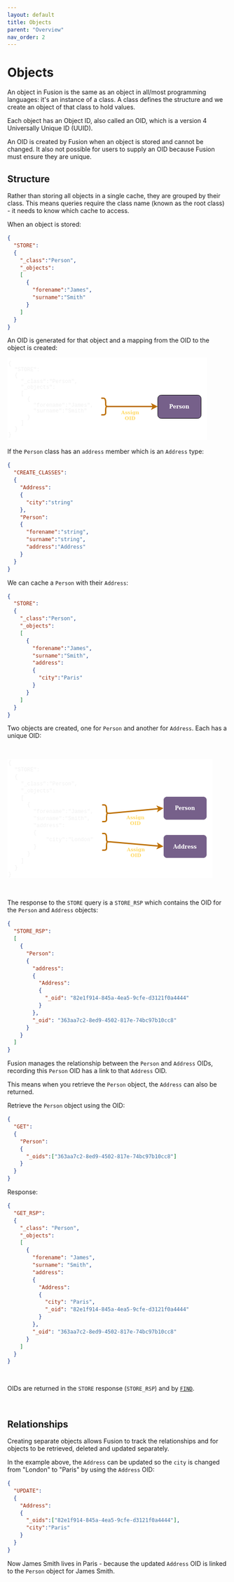```yaml
---
layout: default
title: Objects
parent: "Overview"
nav_order: 2
---
```


# Objects
An object in Fusion is the same as an object in all/most programming languages: it's an instance of a class. A class defines the structure and we create an object of that class to hold values.

Each object has an Object ID, also called an OID, which is a version 4 Universally Unique ID (UUID). 

An OID is created by Fusion when an object is stored and cannot be changed. It also not possible for users to supply an OID because Fusion must ensure they are unique.


## Structure
Rather than storing all objects in a single cache, they are grouped by their class. This means queries require the class name (known as the root class) - it needs to know which cache to access.


When an object is stored:

```json
{
  "STORE":
  {
    "_class":"Person",
    "_objects":
    [
      {
        "forename":"James",
        "surname":"Smith"
      }
    ]        
  }
}
```

An OID is generated for that object and a mapping from the OID to the object is created:


![Oid to objects map](images/objects_1_storetobject.png)



If the `Person` class has an `address` member which is an `Address` type:

```json
{
  "CREATE_CLASSES":
  {    
    "Address":
    {
      "city":"string"
    },
    "Person":
    {
      "forename":"string",
      "surname":"string",
      "address":"Address"
    }
  }
}
```

We can cache a `Person` with their `Address`:

```json
{
  "STORE":
  {
    "_class":"Person",
    "_objects":
    [
      {
        "forename":"James",
        "surname":"Smith",
        "address":
        {
          "city":"Paris"
        }
      }
    ]        
  }
}
```

Two objects are created, one for `Person` and another for `Address`. Each has a unique OID:

<br/>

![Oid to objects map](images/objects_2_storetobject.png)


<br/>

The response to the `STORE` query is a `STORE_RSP` which contains the OID for the `Person` and `Address` objects:

```json
{
  "STORE_RSP":
  [
    {
      "Person":
      {
        "address":
        {
          "Address":
          {
            "_oid": "82e1f914-845a-4ea5-9cfe-d3121f0a4444"
          }
        },
        "_oid": "363aa7c2-8ed9-4502-817e-74bc97b10cc8"
      }
    }
  ]
}
```

Fusion manages the relationship between the `Person` and `Address` OIDs, recording this `Person` OID has a link to that `Address` OID.

This means when you retrieve the `Person` object, the `Address` can also be returned.

Retrieve the `Person` object using the OID:
```json
{
  "GET":
  {
    "Person":
    {
      "_oids":["363aa7c2-8ed9-4502-817e-74bc97b10cc8"]
    }
  }
}
```

Response:
```json
{
  "GET_RSP":
  {
    "_class": "Person",
    "_objects":
    [
      {
        "forename": "James",
        "surname": "Smith",
        "address":
        {
          "Address":
          {
            "city": "Paris",
            "_oid": "82e1f914-845a-4ea5-9cfe-d3121f0a4444"
          }
        },
        "_oid": "363aa7c2-8ed9-4502-817e-74bc97b10cc8"
      }
    ]
  }
}
```
<br/>

OIDs are returned in the `STORE` response (`STORE_RSP`) and by [`FIND`](find/find.md).

<br/>

## Relationships
Creating separate objects allows Fusion to track the relationships and for objects to be retrieved, deleted and updated separately.

In the example above, the `Address` can be updated so the `city` is changed from "London" to "Paris" by using the `Address` OID:

```json
{
  "UPDATE":
  {
    "Address":
    {
      "_oids":["82e1f914-845a-4ea5-9cfe-d3121f0a4444"],
      "city":"Paris"
    }
  }
}
```

Now James Smith lives in Paris - because the updated `Address` OID is linked to the `Person` object for James Smith.